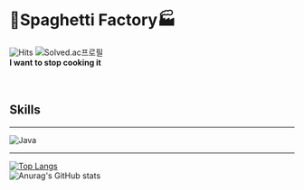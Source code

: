 # 🍝Spaghetti Factory🏭

![Hits](https://hits.seeyoufarm.com/api/count/incr/badge.svg?url=https%3A%2F%2Fgithub.com%2FHiBixby&count_bg=%23FFDECB&title_bg=%23FFC0C0&icon=&icon_color=%23FFCBCB&title=hits&edge_flat=false)
![Solved.ac프로필](http://mazassumnida.wtf/api/mini/generate_badge?boj=okgoogle)
<br>
**I want to stop cooking it**
<br>
<br>
<br>
## Skills
---
![Java](https://img.shields.io/badge/Java-007396.svg?&style=for-the-badge&logo=Java&logoColor=white)

---
[![Top Langs](https://github-readme-stats.vercel.app/api/top-langs/?username=HiBixby&layout=compact)](https://github.com/HiBixby)
<br>
![Anurag's GitHub stats](https://github-readme-stats.vercel.app/api?username=HiBixby&show_icons=true&theme=radical)

<!--
**HiBixby/HiBixby** is a ✨ _special_ ✨ repository because its `README.md` (this file) appears on your GitHub profile.
![Solved.ac프로필](http://mazassumnida.wtf/api/v2/generate_badge?boj=okgoogle)
Here are some ideas to get you started:

- 🔭 I’m currently working on ...
- 🌱 I’m currently learning ...
- 👯 I’m looking to collaborate on ...
- 🤔 I’m looking for help with ...
- 💬 Ask me about ...
- 📫 How to reach me: ...
- 😄 Pronouns: ...
- ⚡ Fun fact: ...
-->
